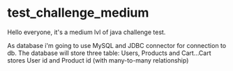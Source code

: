 # test_challenge_medium

Hello everyone, it's a medium lvl of java challenge test.

As database i'm going to use MySQL and JDBC connector for connection to db.
The database will store three table: Users, Products and Cart...Cart stores User id and Product id (with many-to-many relationship)
